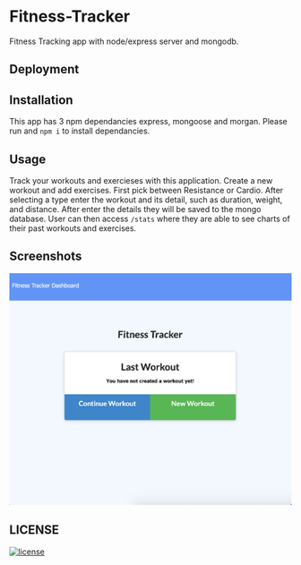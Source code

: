 # Fitness-Tracker
Fitness Tracking app with node/express server and mongodb.

## Deployment

## Installation
This app has 3 npm dependancies express, mongoose and morgan. Please run and `npm i` to install dependancies.

## Usage
Track your workouts and exercieses with this application. Create a new workout and add exercises. First pick between Resistance or Cardio. After selecting a type enter the workout and its detail, such as duration, weight, and distance. After enter the details they will be saved to the mongo database. User can then access `/stats` where they are able to see charts of their past workouts and exercises.

## Screenshots
![screenshot](screenshot.jpeg)

## LICENSE
[![license](https://img.shields.io/github/license/DAVFoundation/captain-n3m0.svg?style=flat-square)](https://github.com/DAVFoundation/captain-n3m0/blob/master/LICENSE)